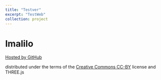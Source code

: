 ```yaml
---
title: "Testver"
excerpt: "TestWeb"
collection: project
---
```


Imalilo
======
<a href="https://tlamt02.github.io/imalilodracon/"> Hosted by GitHub </a>

distributed under the terms of the <a href="https://creativecommons.org/licenses/by/4.0/">Creative Commons CC-BY</a> license and THREE.js
